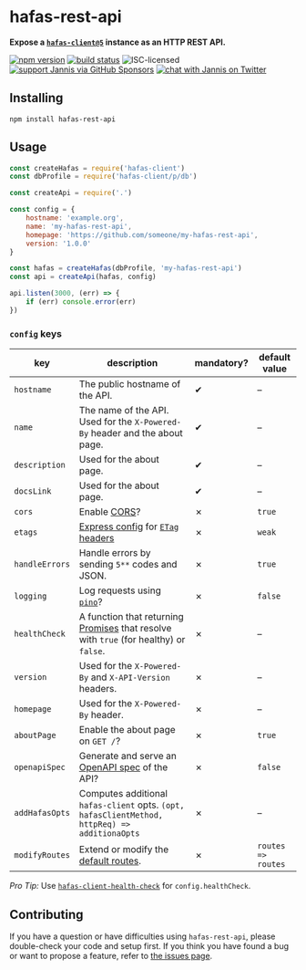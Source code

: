 # hafas-rest-api

**Expose a [`hafas-client@5`](https://github.com/public-transport/hafas-client/tree/5) instance as an HTTP REST API.**

[![npm version](https://img.shields.io/npm/v/hafas-rest-api.svg)](https://www.npmjs.com/package/hafas-rest-api)
[![build status](https://api.travis-ci.org/public-transport/hafas-rest-api.svg?branch=master)](https://travis-ci.org/public-transport/hafas-rest-api)
![ISC-licensed](https://img.shields.io/github/license/public-transport/hafas-rest-api.svg)
[![support Jannis via GitHub Sponsors](https://img.shields.io/badge/support%20Jannis-donate-fa7664.svg)](https://github.com/sponsors/derhuerst)
[![chat with Jannis on Twitter](https://img.shields.io/badge/chat%20with%20Jannis-on%20Twitter-1da1f2.svg)](https://twitter.com/derhuerst)


## Installing

```shell
npm install hafas-rest-api
```


## Usage

```js
const createHafas = require('hafas-client')
const dbProfile = require('hafas-client/p/db')

const createApi = require('.')

const config = {
	hostname: 'example.org',
	name: 'my-hafas-rest-api',
	homepage: 'https://github.com/someone/my-hafas-rest-api',
	version: '1.0.0'
}

const hafas = createHafas(dbProfile, 'my-hafas-rest-api')
const api = createApi(hafas, config)

api.listen(3000, (err) => {
	if (err) console.error(err)
})
```

### `config` keys

key | description | mandatory? | default value
----|-------------|------------|--------------
`hostname` | The public hostname of the API. | ✔︎ | –
`name` | The name of the API. Used for the `X-Powered-By` header and the about page. | ✔︎ | –
`description` | Used for the about page. | ✔︎ | –
`docsLink` | Used for the about page. | ✔︎ | –
`cors` | Enable [CORS](https://developer.mozilla.org/en-US/docs/Web/HTTP/CORS)? | ✗ | `true`
`etags` | [Express config](https://expressjs.com/en/4x/api.html#etag.options.table) for [`ETag` headers](https://developer.mozilla.org/en-US/docs/Web/HTTP/Headers/ETag) | ✗ | `weak`
`handleErrors` | Handle errors by sending `5**` codes and JSON. | ✗ | `true`
`logging` | Log requests using [`pino`](https://npmjs.com/package/pino)? | ✗ | `false`
`healthCheck` | A function that returning [Promises](https://developer.mozilla.org/en-US/docs/Web/JavaScript/Reference/Global_Objects/promise) that resolve with `true` (for healthy) or `false`. | ✗ | –
`version` | Used for the `X-Powered-By` and `X-API-Version` headers. | ✗ | –
`homepage` | Used for the `X-Powered-By` header. | ✗ | –
`aboutPage` | Enable the about page on `GET /`? | ✗ | `true`
`openapiSpec` | Generate and serve an [OpenAPI spec](https://en.wikipedia.org/wiki/OpenAPI_Specification) of the API? | ✗ | `false`
`addHafasOpts` | Computes additional `hafas-client` opts. `(opt, hafasClientMethod, httpReq) => additionaOpts` | ✗ | –
`modifyRoutes` | Extend or modify the [default routes](routes/index.js). | ✗ | `routes => routes`

*Pro Tip:* Use [`hafas-client-health-check`](https://github.com/public-transport/hafas-client-health-check) for `config.healthCheck`.


## Contributing

If you have a question or have difficulties using `hafas-rest-api`, please double-check your code and setup first. If you think you have found a bug or want to propose a feature, refer to [the issues page](https://github.com/public-transport/hafas-rest-api/issues).
